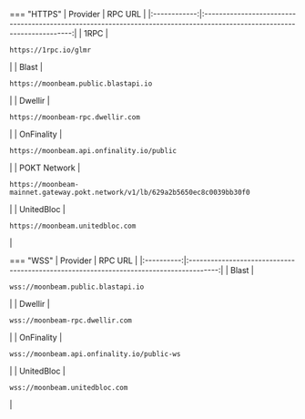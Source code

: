 === "HTTPS"
    |   Provider   |                                                         RPC URL                                                          |
    |:------------:|:------------------------------------------------------------------------------------------------------------------------:|
    |     1RPC     |                             <pre style="padding-right: 2em">```https://1rpc.io/glmr```</pre>                             |
    |    Blast     |                     <pre style="padding-right: 2em">```https://moonbeam.public.blastapi.io```</pre>                      |
    |   Dwellir    |                       <pre style="padding-right: 2em">```https://moonbeam-rpc.dwellir.com```</pre>                       |
    |  OnFinality  |                  <pre style="padding-right: 2em">```https://moonbeam.api.onfinality.io/public```</pre>                   |
    | POKT Network | <pre style="padding-right: 2em">```https://moonbeam-mainnet.gateway.pokt.network/v1/lb/629a2b5650ec8c0039bb30f0```</pre> |
    |  UnitedBloc  |                       <pre style="padding-right: 2em">```https://moonbeam.unitedbloc.com```</pre>                        |

=== "WSS"
    |  Provider  |                                        RPC URL                                         |
    |:----------:|:--------------------------------------------------------------------------------------:|
    |   Blast    |     <pre style="padding-right: 2em">```wss://moonbeam.public.blastapi.io```</pre>      |
    |  Dwellir   |       <pre style="padding-right: 2em">```wss://moonbeam-rpc.dwellir.com```</pre>       |
    | OnFinality | <pre style="padding-right: 2em">```wss://moonbeam.api.onfinality.io/public-ws```</pre> |
    | UnitedBloc |       <pre style="padding-right: 2em">```wss://moonbeam.unitedbloc.com```</pre>        |
